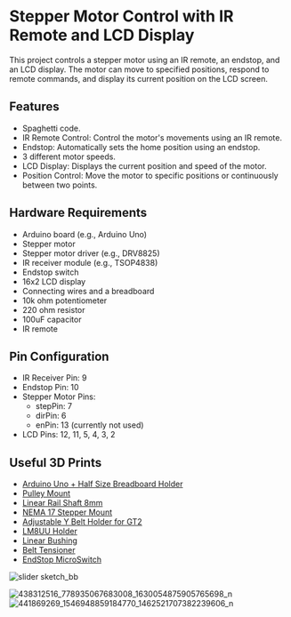 # Stepper Motor Control with IR Remote and LCD Display


This project controls a stepper motor using an IR remote, an endstop, and an LCD display. The motor can move to specified positions, respond to remote commands, and display its current position on the LCD screen.

## Features

- Spaghetti code.
- IR Remote Control: Control the motor's movements using an IR remote.
- Endstop: Automatically sets the home position using an endstop.
- 3 different motor speeds.
- LCD Display: Displays the current position and speed of the motor.
- Position Control: Move the motor to specific positions or continuously between two points.

## Hardware Requirements

- Arduino board (e.g., Arduino Uno)
- Stepper motor
- Stepper motor driver (e.g., DRV8825)
- IR receiver module (e.g., TSOP4838)
- Endstop switch
- 16x2 LCD display
- Connecting wires and a breadboard
- 10k ohm potentiometer
- 220 ohm resistor
- 100uF capacitor
- IR remote

## Pin Configuration

- IR Receiver Pin: 9
- Endstop Pin: 10
- Stepper Motor Pins:
  - stepPin: 7
  - dirPin: 6
  - enPin: 13 (currently not used)
- LCD Pins: 12, 11, 5, 4, 3, 2

## Useful 3D Prints

- [Arduino Uno + Half Size Breadboard Holder](https://www.thingiverse.com/thing:63900)
- [Pulley Mount](https://www.thingiverse.com/thing:1225670)
- [Linear Rail Shaft 8mm](https://www.thingiverse.com/thing:521740)
- [NEMA 17 Stepper Mount](https://www.thingiverse.com/thing:5391)
- [Adjustable Y Belt Holder for GT2](https://www.thingiverse.com/thing:745934)
- [LM8UU Holder](https://www.thingiverse.com/thing:104508)
- [Linear Bushing](https://www.thingiverse.com/thing:2202854)
- [Belt Tensioner](https://www.thingiverse.com/thing:10082)
- [EndStop MicroSwitch](https://www.thingiverse.com/thing:6004532)

![slider sketch_bb](https://github.com/J8rgen/IRremote-Camera-Slider/assets/92487999/1605148b-885b-4c20-a29d-6932083d793b)

![438312516_778935067683008_1630054875905765698_n](https://github.com/J8rgen/IRremote-Camera-Slider/assets/92487999/07ea4dfe-e610-4065-b814-46f4de3c3c8e)
![441869269_1546948859184770_1462521707382239606_n](https://github.com/J8rgen/IRremote-Camera-Slider/assets/92487999/3835d9f5-3c27-48a1-a7c8-b6097a2a493b)

